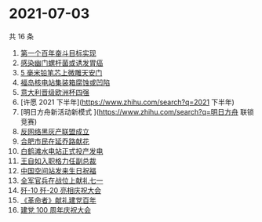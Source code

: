 # 2021-07-03

共 16 条

<!-- BEGIN -->
<!-- 最后更新时间 Sat Jul 03 2021 21:10:00 GMT+0800 (China Standard Time) -->

1. [第一个百年奋斗目标实现](https://www.zhihu.com/search?q=百年奋斗目标)
2. [感染幽门螺杆菌或诱发胃癌](https://www.zhihu.com/search?q=幽门螺杆菌)
3. [5 毫米铅笔芯上微雕天安门](https://www.zhihu.com/search?q=微雕天安门)
4. [福岛核电站集装箱腐蚀或凹陷](https://www.zhihu.com/search?q=福岛核电站)
5. [意大利晋级欧洲杯四强](https://www.zhihu.com/search?q=意大利队)
6. [许愿 2021 下半年](https://www.zhihu.com/search?q=2021 下半年)
7. [明日方舟新活动新模式 ](https://www.zhihu.com/search?q=明日方舟 联锁竞赛)
8. [反网络黑灰产联盟成立](https://www.zhihu.com/search?q=TapTap)
9. [合肥市民在延乔路献花](https://www.zhihu.com/search?q=合肥延乔路)
10. [白鹤滩水电站正式投产发电](https://www.zhihu.com/search?q=白鹤滩水电站)
11. [王自如入职格力任副总裁](https://www.zhihu.com/search?q=王自如)
12. [中国空间站发来生日祝福](https://www.zhihu.com/search?q=空间站)
13. [全军官兵在战位上献礼七一](https://www.zhihu.com/search?q=部队官兵)
14. [歼-10 歼-20 亮相庆祝大会](https://www.zhihu.com/search?q=歼20)
15. [《革命者》献礼建党百年](https://www.zhihu.com/search?q=革命者)
16. [建党 100 周年庆祝大会](https://www.zhihu.com/search?q=庆祝大会)

<!-- END -->
